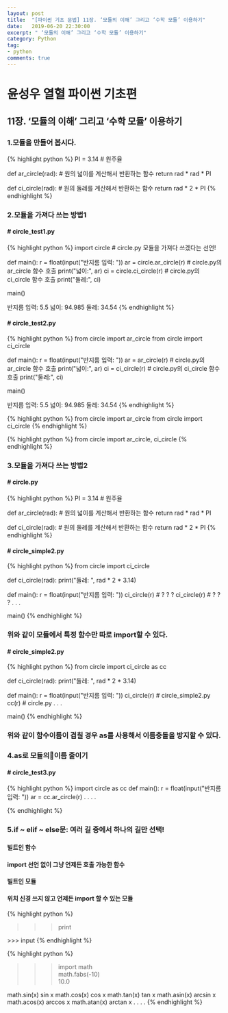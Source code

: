 ```yaml
---
layout: post
title:  "[파이썬 기초 문법] 11장. ‘모듈의 이해’ 그리고 ‘수학 모듈’ 이용하기"
date:   2019-06-20 22:30:00
excerpt: " ‘모듈의 이해’ 그리고 ‘수학 모듈’ 이용하기"
category: Python
tag:
- python
comments: true
---
```


# 윤성우 열혈 파이썬 기초편
## 11장. ‘모듈의 이해’ 그리고 ‘수학 모듈’ 이용하기
### 1.모듈을 만들어 봅시다.
{% highlight python %}
PI = 3.14 		# 원주율

def ar_circle(rad): 	  # 원의 넓이를 계산해서 반환하는 함수
	return rad * rad * PI

def ci_circle(rad):     # 원의 둘레를 계산해서 반환하는 함수
	return rad * 2 * PI
{% endhighlight %}

### 2.모듈을 가져다 쓰는 방법1
#### # circle_test1.py
{% highlight python %}
import circle     # circle.py 모듈을 가져다 쓰겠다는 선언!

def main():
    r = float(input("반지름 입력: "))
    ar = circle.ar_circle(r)   # circle.py의 ar_circle 함수 호출
    print("넓이:", ar)
    ci = circle.ci_circle(r)   # circle.py의 ci_circle 함수 호출
    print("둘레:", ci)

main()

반지름 입력: 5.5
넓이: 94.985
둘레: 34.54
{% endhighlight %}

#### # circle_test2.py
{% highlight python %}
from circle import ar_circle
from circle import ci_circle

def main():
	r = float(input("반지름 입력: "))
	ar = ar_circle(r) 		# circle.py의 ar_circle 함수 호출
	print("넓이:", ar)
	ci = ci_circle(r) 		# circle.py의 ci_circle 함수 호출
	print("둘레:", ci)

main()

반지름 입력: 5.5
넓이: 94.985
둘레: 34.54
{% endhighlight %}

{% highlight python %}
from circle import ar_circle
from circle import ci_circle
{% endhighlight %}

{% highlight python %}
from circle import ar_circle, ci_circle
{% endhighlight %}

### 3.모듈을 가져다 쓰는 방법2
#### # circle.py
{% highlight python %}
PI = 3.14 		# 원주율

def ar_circle(rad): 	  # 원의 넓이를 계산해서 반환하는 함수
	return rad * rad * PI

def ci_circle(rad):     # 원의 둘레를 계산해서 반환하는 함수
	return rad * 2 * PI
{% endhighlight %}

#### # circle_simple2.py
{% highlight python %}
from circle import ci_circle

def ci_circle(rad):
    print("둘레: ", rad * 2 * 3.14)

def main():
	r = float(input("반지름 입력: "))
	ci_circle(r)    # ? ? ?
	ci_circle(r)    # ? ? ?
    . . .

main()
{% endhighlight %}
### 위와 같이 모듈에서 특정 함수만 따로 import할 수 있다.

#### # circle_simple2.py
{% highlight python %}
from circle import ci_circle as cc

def ci_circle(rad):
    print("둘레: ", rad * 2 * 3.14)

def main():
	r = float(input("반지름 입력: "))
	ci_circle(r)   # circle_simple2.py
	cc(r)          # circle.py
    . . .

main()
{% endhighlight %}
### 위와 같이 함수이름이 겹칠 경우 as를 사용해서 이름충돌을 방지할 수 있다.


### 4.as로 모듈의이름 줄이기
#### # circle_test3.py
{% highlight python %}
import circle as cc
def main():
    r = float(input("반지름 입력: "))
    ar = cc.ar_circle(r)
    . . . .

{% endhighlight %}

### 5.if ~ elif ~ else문: 여러 길 중에서 하나의 길만 선택!
#### 빌트인 함수
####  import 선언 없이 그냥 언제든 호출 가능한 함수
#### 빌트인 모듈
#### 위치 신경 쓰지 않고 언제든 import 할 수 있는 모듈

{% highlight python %}
>>> print
<built-in function print>
>>> input
<built-in function input>
{% endhighlight %}

{% highlight python %}
>>> import math		
>>> math.fabs(-10) 	
10.0

math.sin(x) 		sin x
math.cos(x) 		cos x
math.tan(x) 		tan x
math.asin(x) 		arcsin x
math.acos(x) 		arccos x
math.atan(x) 		arctan x
. . . .
{% endhighlight %}
